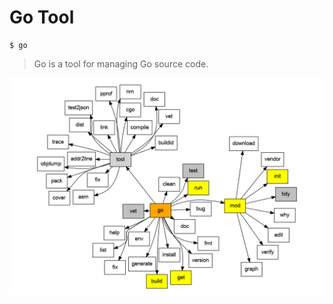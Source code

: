 # Go Tool

```
$ go
```

> Go is a tool for managing Go source code.

![](https://raw.githubusercontent.com/miku/goforprogrammers/master/static/gotool.png)


